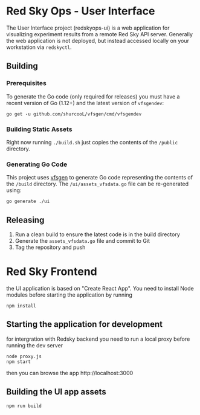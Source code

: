 # Red Sky Ops - User Interface

The User Interface project (redskyops-ui) is a web application for visualizing experiment results from a remote Red Sky API server. Generally the web application is not deployed, but instead accessed locally on your workstation via `redskyctl`.


## Building

### Prerequisites

To generate the Go code (only required for releases) you must have a recent version of Go (1.12+) and the latest version of `vfsgendev`:

```
go get -u github.com/shurcooL/vfsgen/cmd/vfsgendev
```

### Building Static Assets

Right now running `./build.sh` just copies the contents of the `/public` directory.

### Generating Go Code

This project uses [vfsgen](https://github.com/shurcooL/vfsgen) to generate Go code representing the contents of the `/build` directory. The `/ui/assets_vfsdata.go` file can be re-generated using:

```
go generate ./ui
```


## Releasing

1. Run a clean build to ensure the latest code is in the build directory
2. Generate the `assets_vfsdata.go` file and commit to Git
3. Tag the repository and push


# Red Sky Frontend

the UI application is based on "Create React App". You need to install Node modules before starting the application by running

```
npm install
```

## Starting the application for development

for intergration with Redsky backend you need to run a local proxy before running the dev server

```
node proxy.js
npm start
```
then you can browse the app http://localhost:3000

## Building the UI app assets

```
npm run build
```
